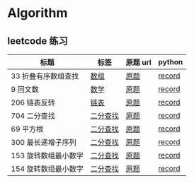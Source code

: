# Algorithm

## leetcode 练习

 标题 | 标签 | 原题 url | python 
 --- | --- | --- | --- 
33 折叠有序数组查找 | [数组](https://leetcode-cn.com/tag/array/) | [原题](https://leetcode-cn.com/problems/search-in-rotated-sorted-array/) | [record](https://github.com/Hwan-But/algo/tree/master/leetcode/33-search-in-rotated-sorted-array)
9 回文数 | [数学](https://leetcode-cn.com/tag/math/) | [原题](https://leetcode-cn.com/problems/palindrome-number/) | [record](https://github.com/Hwan-But/algo/tree/master/leetcode/9-palindrome-number)
206 链表反转 | [链表](https://leetcode-cn.com/tag/linked-list/) | [原题](https://leetcode-cn.com/problems/reverse-linked-list/) | [record](https://github.com/Hwan-But/algo/tree/master/leetcode/206-reverse-linked-list)
704 二分查找 | [二分查找](https://leetcode-cn.com/tag/binary-search/) | [原题](https://leetcode-cn.com/problems/binary-search/) | [record](https://github.com/Hwan-But/algo/tree/master/leetcode/704-binary-search)
69 平方根 | [二分查找](https://leetcode-cn.com/tag/binary-search/) | [原题](https://leetcode-cn.com/problems/sqrtx/) | [record](https://github.com/Hwan-But/algo/tree/master/leetcode/69-sqrt)
300 最长递增子序列 | [二分查找](https://leetcode-cn.com/tag/binary-search/) | [原题](https://leetcode-cn.com/problems/longest-increasing-subsequence/) | [record](https://github.com/Hwan-But/algo/tree/master/leetcode/300-longest-incr-subsequence)
153 旋转数组最小数字 | [二分查找](https://leetcode-cn.com/tag/binary-search/) | [原题](https://leetcode-cn.com/problems/find-minimum-in-rotated-sorted-array/) | [record](https://github.com/Hwan-But/algo/tree/master/leetcode/153-find-minimum-in-rotated-sorted-array)
154 旋转数组最小数字 | [二分查找](https://leetcode-cn.com/tag/binary-search/) | [原题](https://leetcode-cn.com/problems/find-minimum-in-rotated-sorted-array-ii/) | [record](https://github.com/Hwan-But/algo/tree/master/leetcode/154-find-minimum-in-rotated-sorted-array-ii)
